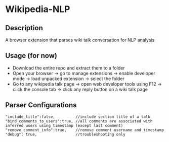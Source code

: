 # Wikipedia-NLP

## Description

A browser extension that parses wiki talk conversation for NLP analysis

## Usage (for now)

* Download the entire repo and extract them to a folder
* Open your browser -> go to manage extensions -> enable developer mode -> load unpacked extension -> select the folder
* Go to any wikipedia talk page -> open web developer tools using F12 -> click the console tab -> click any reply button on a wiki talk page

## Parser Configurations
```
"include_title":false,         //include section title of a talk
"bind_comments_to_users":true, //all comments are associated with inferred users using timestamp (except last comment)
"remove_comment_info":true,    //remove comment username and timestamp
"debug": true,                 //troubleshooting only
```
